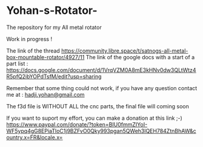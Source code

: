 # Yohan-s-Rotator-
The repository for my All metal rotator 

Work in progress ! 

The link of the thread https://community.libre.space/t/satnogs-all-metal-box-mountable-rotator/4927/11
The link of the google docs with a start of a part list : https://docs.google.com/document/d/1VrqVZM0A8mE3kHNv0dw3QLtWtz4R5pfQ2ibYOPdTsfM/edit?usp=sharing

Remember that some thing could not work, if you have any question contact me at : hadji.yohan@gmail.com 

The f3d file is WITHOUT ALL the cnc parts, the final file will coming soon 

If you want to suport my effort, you can make a donation at this link ;-)  https://www.paypal.com/donate/?token=BIU0fmmZIYoI-WF5ypq4gG8EPiaTloC1j9BZFvO0Qky993pgan5QWeh3lQEH784ZtnBhAW&country.x=FR&locale.x= 

